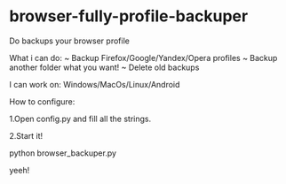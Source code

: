 # browser-fully-profile-backuper
Do backups your browser profile

What i can do:
~ Backup Firefox/Google/Yandex/Opera profiles
~ Backup another folder what you want!
~ Delete old backups

I can work on: Windows/MacOs/Linux/Android

How to configure:

1.Open config.py and fill all the strings.

2.Start it!

python browser_backuper.py

yeeh!
